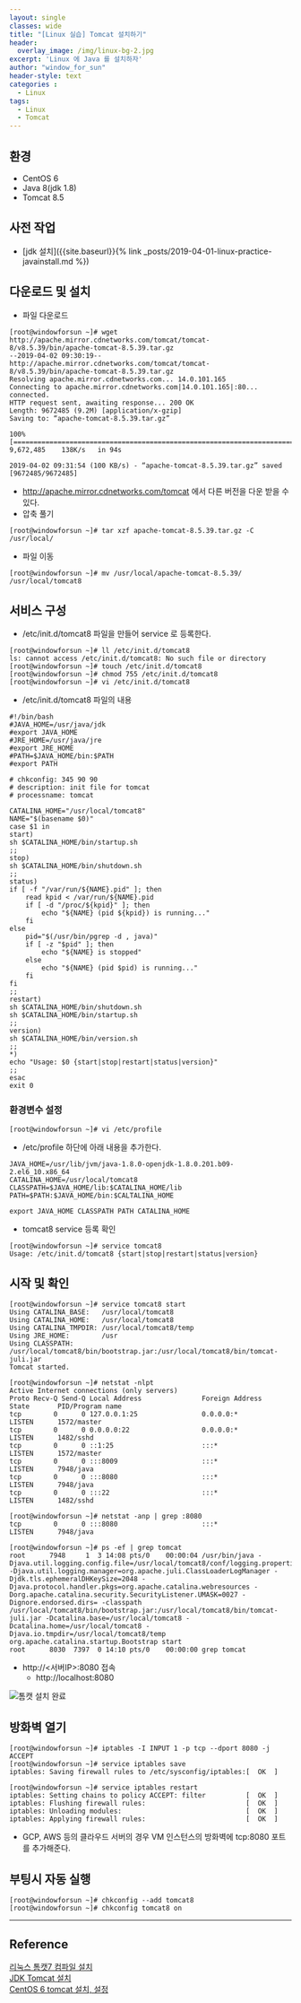 ```yaml
--- 
layout: single
classes: wide
title: "[Linux 실습] Tomcat 설치하기"
header:
  overlay_image: /img/linux-bg-2.jpg
excerpt: 'Linux 에 Java 를 설치하자'
author: "window_for_sun"
header-style: text
categories :
  - Linux
tags:
  - Linux
  - Tomcat
---  
```


## 환경
- CentOS 6
- Java 8(jdk 1.8)
- Tomcat 8.5

## 사전 작업
- [jdk 설치]({{site.baseurl}}{% link _posts/2019-04-01-linux-practice-javainstall.md %})

## 다운로드 및 설치
- 파일 다운로드

```
[root@windowforsun ~]# wget http://apache.mirror.cdnetworks.com/tomcat/tomcat-8/v8.5.39/bin/apache-tomcat-8.5.39.tar.gz
--2019-04-02 09:30:19--  http://apache.mirror.cdnetworks.com/tomcat/tomcat-8/v8.5.39/bin/apache-tomcat-8.5.39.tar.gz
Resolving apache.mirror.cdnetworks.com... 14.0.101.165
Connecting to apache.mirror.cdnetworks.com|14.0.101.165|:80... connected.
HTTP request sent, awaiting response... 200 OK
Length: 9672485 (9.2M) [application/x-gzip]
Saving to: “apache-tomcat-8.5.39.tar.gz”

100%[===========================================================================>] 9,672,485    138K/s   in 94s

2019-04-02 09:31:54 (100 KB/s) - “apache-tomcat-8.5.39.tar.gz” saved [9672485/9672485]
```  

-  http://apache.mirror.cdnetworks.com/tomcat 에서 다른 버전을 다운 받을 수 있다.
- 압축 풀기

```
[root@windowforsun ~]# tar xzf apache-tomcat-8.5.39.tar.gz -C /usr/local/
```  

- 파일 이동

```
[root@windowforsun ~]# mv /usr/local/apache-tomcat-8.5.39/ /usr/local/tomcat8
```  

## 서비스 구성
- /etc/init.d/tomcat8 파일을 만들어 service 로 등록한다.

```
[root@windowforsun ~]# ll /etc/init.d/tomcat8
ls: cannot access /etc/init.d/tomcat8: No such file or directory
[root@windowforsun ~]# touch /etc/init.d/tomcat8
[root@windowforsun ~]# chmod 755 /etc/init.d/tomcat8
[root@windowforsun ~]# vi /etc/init.d/tomcat8
```  

- /etc/init.d/tomcat8 파일의 내용

```
#!/bin/bash  
#JAVA_HOME=/usr/java/jdk
#export JAVA_HOME
#JRE_HOME=/usr/java/jre
#export JRE_HOME
#PATH=$JAVA_HOME/bin:$PATH  
#export PATH

# chkconfig: 345 90 90
# description: init file for tomcat
# processname: tomcat

CATALINA_HOME="/usr/local/tomcat8"
NAME="$(basename $0)"
case $1 in  
start)  
sh $CATALINA_HOME/bin/startup.sh  
;;   
stop)     
sh $CATALINA_HOME/bin/shutdown.sh  
;;   
status)
if [ -f "/var/run/${NAME}.pid" ]; then
	read kpid < /var/run/${NAME}.pid
	if [ -d "/proc/${kpid}" ]; then
		echo "${NAME} (pid ${kpid}) is running..."
	fi
else
	pid="$(/usr/bin/pgrep -d , java)"
	if [ -z "$pid" ]; then
		echo "${NAME} is stopped"
	else
		echo "${NAME} (pid $pid) is running..."
	fi
fi
;;
restart)  
sh $CATALINA_HOME/bin/shutdown.sh  
sh $CATALINA_HOME/bin/startup.sh  
;;   
version)  
sh $CATALINA_HOME/bin/version.sh  
;;
*)
echo "Usage: $0 {start|stop|restart|status|version}"
;;
esac      
exit 0
```  

### 환경변수 설정

```
[root@windowforsun ~]# vi /etc/profile
```  

- /etc/profile 하단에 아래 내용을 추가한다.

```
JAVA_HOME=/usr/lib/jvm/java-1.8.0-openjdk-1.8.0.201.b09-2.el6_10.x86_64
CATALINA_HOME=/usr/local/tomcat8
CLASSPATH=$JAVA_HOME/lib:$CATALINA_HOME/lib
PATH=$PATH:$JAVA_HOME/bin:$CALTALINA_HOME

export JAVA_HOME CLASSPATH PATH CATALINA_HOME
```                                                               

- tomcat8 service 등록 확인

```
[root@windowforsun ~]# service tomcat8
Usage: /etc/init.d/tomcat8 {start|stop|restart|status|version}
```  

## 시작 및 확인

```
[root@windowforsun ~]# service tomcat8 start
Using CATALINA_BASE:   /usr/local/tomcat8
Using CATALINA_HOME:   /usr/local/tomcat8
Using CATALINA_TMPDIR: /usr/local/tomcat8/temp
Using JRE_HOME:        /usr
Using CLASSPATH:       /usr/local/tomcat8/bin/bootstrap.jar:/usr/local/tomcat8/bin/tomcat-juli.jar
Tomcat started.

```  

```
[root@windowforsun ~]# netstat -nlpt
Active Internet connections (only servers)
Proto Recv-Q Send-Q Local Address               Foreign Address             State       PID/Program name
tcp        0      0 127.0.0.1:25                0.0.0.0:*                   LISTEN      1572/master
tcp        0      0 0.0.0.0:22                  0.0.0.0:*                   LISTEN      1482/sshd
tcp        0      0 ::1:25                      :::*                        LISTEN      1572/master
tcp        0      0 :::8009                     :::*                        LISTEN      7948/java
tcp        0      0 :::8080                     :::*                        LISTEN      7948/java
tcp        0      0 :::22                       :::*                        LISTEN      1482/sshd
```  

```
[root@windowforsun ~]# netstat -anp | grep :8080
tcp        0      0 :::8080                     :::*                        LISTEN      7948/java
```  

```
[root@windowforsun ~]# ps -ef | grep tomcat
root      7948     1  3 14:08 pts/0    00:00:04 /usr/bin/java -Djava.util.logging.config.file=/usr/local/tomcat8/conf/logging.properties -Djava.util.logging.manager=org.apache.juli.ClassLoaderLogManager -Djdk.tls.ephemeralDHKeySize=2048 -Djava.protocol.handler.pkgs=org.apache.catalina.webresources -Dorg.apache.catalina.security.SecurityListener.UMASK=0027 -Dignore.endorsed.dirs= -classpath /usr/local/tomcat8/bin/bootstrap.jar:/usr/local/tomcat8/bin/tomcat-juli.jar -Dcatalina.base=/usr/local/tomcat8 -Dcatalina.home=/usr/local/tomcat8 -Djava.io.tmpdir=/usr/local/tomcat8/temp org.apache.catalina.startup.Bootstrap start
root      8030  7397  0 14:10 pts/0    00:00:00 grep tomcat

```  

- http://<서버IP>:8080 접속
	- http://localhost:8080

![톰캣 설치 완료]({{site.baseurl}}/img/linux/linux-tomcat-install-success.png)

## 방화벽 열기

```
[root@windowforsun ~]# iptables -I INPUT 1 -p tcp --dport 8080 -j ACCEPT
[root@windowforsun ~]# service iptables save
iptables: Saving firewall rules to /etc/sysconfig/iptables:[  OK  ]
```  

```
[root@windowforsun ~]# service iptables restart
iptables: Setting chains to policy ACCEPT: filter          [  OK  ]
iptables: Flushing firewall rules:                         [  OK  ]
iptables: Unloading modules:                               [  OK  ]
iptables: Applying firewall rules:                         [  OK  ]
```  

- GCP, AWS 등의 클라우드 서버의 경우 VM 인스턴스의 방화벽에 tcp:8080 포트를 추가해준다.

## 부팅시 자동 실행

```
[root@windowforsun ~]# chkconfig --add tomcat8
[root@windowforsun ~]# chkconfig tomcat8 on
```  

---
## Reference
[리눅스 톰캣7 컴파일 설치](https://zetawiki.com/wiki/%EB%A6%AC%EB%88%85%EC%8A%A4_%ED%86%B0%EC%BA%A37_%EC%BB%B4%ED%8C%8C%EC%9D%BC_%EC%84%A4%EC%B9%98)  
[JDK Tomcat 설치](https://nayha.tistory.com/292)  
[CentOS 6 tomcat 설치, 설정](https://m.blog.naver.com/dawning160723/220977208322)  